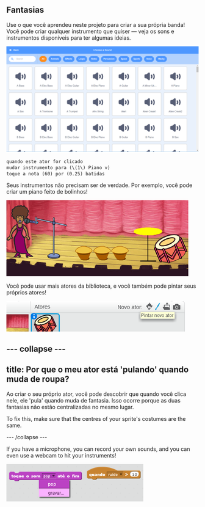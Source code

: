 ## Fantasias

Use o que você aprendeu neste projeto para criar a sua própria banda! Você pode criar qualquer instrumento que quiser — veja os sons e instrumentos disponíveis para ter algumas ideias.

![screenshot](images/band-ideas-sounds.png)

```blocks3
quando este ator for clicado
mudar instrumento para (\(1\) Piano v)
toque a nota (60) por (0.25) batidas
```

Seus instrumentos não precisam ser de verdade. Por exemplo, você pode criar um piano feito de bolinhos!

![screenshot](images/band-piano.png)

Você pode usar mais atores da biblioteca, e você também pode pintar seus próprios atores!

![captura de tela](images/band-draw.png)

## \--- collapse \---

## title: Por que o meu ator está 'pulando' quando muda de roupa?

Ao criar o seu próprio ator, você pode descobrir que quando você clica nele, ele 'pula' quando muda de fantasia. Isso ocorre porque as duas fantasias não estão centralizadas no mesmo lugar.

To fix this, make sure that the centres of your sprite's costumes are the same.

\--- /collapse \---

If you have a microphone, you can record your own sounds, and you can even use a webcam to hit your instruments!

![captura de tela](images/band-io.png)